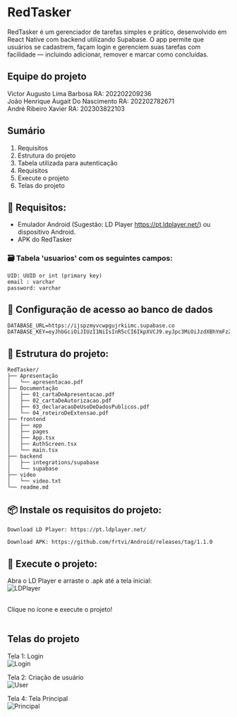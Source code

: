 # RedTasker

RedTasker é um gerenciador de tarefas simples e prático, desenvolvido em React Native com backend utilizando Supabase. O app permite que usuários se cadastrem, façam login e gerenciem suas tarefas com facilidade — incluindo adicionar, remover e marcar como concluídas.
## Equipe do projeto

Victor Augusto Lima Barbosa RA: 202202209236<br>
João Henrique Augait Do Nascimento RA: 202202782671<br>
André Ribeiro Xavier RA: 202303822103<br>

## Sumário

1. Requisitos<br>
2. Estrutura do projeto<br>
3. Tabela utilizada para autenticação<br>
4. Requisitos<br>
5. Execute o projeto<br>
6. Telas do projeto<br>


## 🔧 Requisitos:

 - Emulador Android (Sugestão: LD Player https://pt.ldplayer.net/) ou dispositivo Android.<br>
 - APK do RedTasker

### 🗃️ Tabela 'usuarios' com os seguintes campos:
```
UID: UUID or int (primary key)
email : varchar
password: varchar
```

## 🔐 Configuração de acesso ao banco de dados
```
DATABASE_URL=https://ijspzmyvcwpgujrkiimc.supabase.co
DATABASE_KEY=eyJhbGciOiJIUzI1NiIsInR5cCI6IkpXVCJ9.eyJpc3MiOiJzdXBhYmFzZSIsInJlZiI6Imlqc3B6bXl2Y3dwZ3VqcmtpaW1jIiwicm9sZSI6ImFub24iLCJpYXQiOjE3NDgzODcwMzUsImV4cCI6MjA2Mzk2MzAzNX0.UK9s3yCXDtf6dTqPJLrIgtalhULtUiN7Vio91MoDwEI
```

## 📁 Estrutura do projeto:
```
RedTasker/
├── Apresentação
│   └── apresentacao.pdf
├── Documentação
│   ├── 01_cartaDeApresentacao.pdf
│   ├── 02_cartaDeAutorizacao.pdf
│   ├── 03_declaracaoDeUsoDeDadosPublicos.pdf
│   └── 04_roteiroDeExtensao.pdf
├── frontend
│   ├── app
│   ├── pages
│   ├── App.tsx
│   ├── AuthScreen.tsx
│   └── main.tsx
├── backend
│   ├── integrations/supabase
│   └── supabase
├── video
│   └── video.txt
└── readme.md 
```

## 📦 Instale os requisitos do projeto:
```
Download LD Player: https://pt.ldplayer.net/

Download APK: https://github.com/frtvi/Android/releases/tag/1.1.0

```

## 🚀 Execute o projeto:
Abra o LD Player e arraste o .apk até a tela inicial:  
![LDPlayer](Imagens/printldplayer.png)<br><br>

Clique no ícone e execute o projeto!<br><br>

## Telas do projeto

Tela 1: Login  
![Login](Imagens/login.png)

Tela 2: Criação de usuário  
![User](Imagens/criacao.png)

Tela 4: Tela Principal  
![Principal](Imagens/telaprincipal.png)
